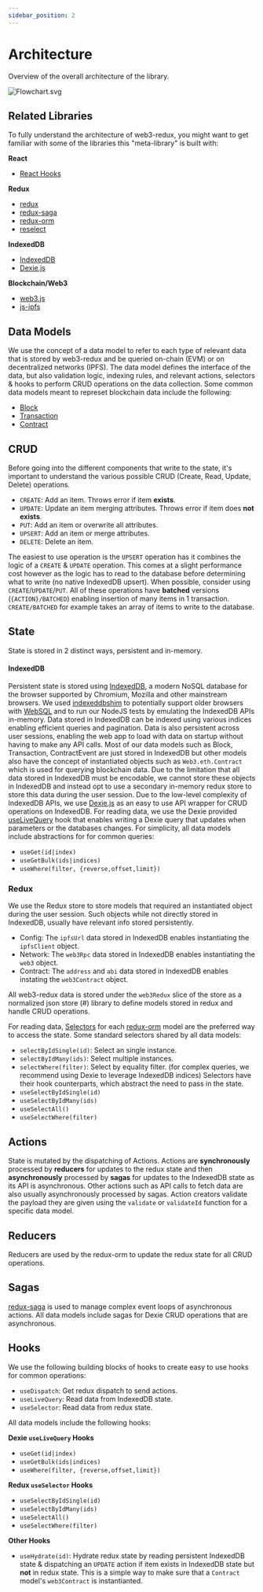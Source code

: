```yaml
---
sidebar_position: 2
---
```


# Architecture

Overview of the overall architecture of the library.

![Flowchart.svg](/img/web3-redux-architecture.svg)


## Related Libraries
To fully understand the architecture of web3-redux, you might want to get familiar with some of the libraries this "meta-library" is built with:

**React**
-   [React Hooks](https://reactjs.org/docs/hooks-intro.html)

**Redux**
-   [redux](https://redux.js.org/)
-   [redux-saga](https://redux-saga.js.org/)
-   [redux-orm](https://redux-orm.github.io/redux-orm/)
-   [reselect](https://github.com/reduxjs/reselect)

**IndexedDB**
-   [IndexedDB](https://developer.mozilla.org/en-US/docs/Web/API/IndexedDB_API)
-   [Dexie.js](https://dexie.org/docs/)

**Blockchain/Web3**
-   [web3.js](https://web3js.readthedocs.io/en/v1.3.0/)
-   [js-ipfs](https://github.com/ipfs/js-ipfs/tree/master/docs/core-api)


## Data Models
We use the concept of a data model to refer to each type of relevant data that is stored by web3-redux and be queried on-chain (EVM) or on decentralized networks (IPFS). The data model defines the interface of the data, but also validation logic, indexing rules, and relevant actions, selectors & hooks to perform CRUD operations on the data collection. Some common data models meant to represet blockchain data include the following:
- [Block](#)
- [Transaction](#)
- [Contract](#)

## CRUD
Before going into the different components that write to the state, it's important to understand the various possible CRUD (Create, Read, Update, Delete) operations.
* `CREATE`: Add an item. Throws error if item **exists**.
* `UPDATE`: Update an item merging attributes. Throws error if item does **not exists**.
* `PUT`: Add an item or overwrite all attributes.
* `UPSERT`: Add an item or merge attributes.
* `DELETE`: Delete an item.

The easiest to use operation is the `UPSERT` operation has it combines the logic of a `CREATE` & `UPDATE` operation. This comes at a slight performance cost however as the logic has to read to the database before determining what to write (no native IndexedDB upsert). When possible, consider using `CREATE`/`UPDATE`/`PUT`.
All of these operations have **batched** versions (`{ACTION}/BATCHED`) enabling insertion of many items in 1 transaction. `CREATE/BATCHED` for example takes an array of items to write to the database.

## State
State is stored in 2 distinct ways, persistent and in-memory.

#### IndexedDB
Persistent state is stored using [IndexedDB](https://developer.mozilla.org/en-US/docs/Web/API/IndexedDB_API), a modern NoSQL database for the browser supported by Chromium, Mozilla and other mainstream browsers. We used [indexeddbshim](https://github.com/indexeddbshim/indexeddbshim) to potentially support older browsers with [WebSQL](https://caniuse.com/?search=websql) and to run our NodeJS tests by emulating the IndexedDB APIs in-memory. Data stored in IndexedDB can be indexed using various indices enabling efficient queries and pagination. Data is also persistent across user sessions, enabling the web app to load with data on startup without having to make any API calls.
Most of our data models such as Block, Transaction, ContractEvent are just stored in IndexedDB but other models also have the concept of instantiated objects such as `Web3.eth.Contract` which is used for querying blockchain data. Due to the limitation that all data stored in IndexedDB must be encodable, we cannot store these objects in IndexedDB and instead opt to use a secondary in-memory redux store to store this data during the user session.
Due to the low-level complexity of IndexedDB APIs, we use [Dexie.js](https://dexie.org/) as an easy to use API wrapper for CRUD operations on IndexedDB.
For reading data, we use the Dexie provided [useLiveQuery](https://dexie.org/docs/dexie-react-hooks/useLiveQuery()) hook that enables writing a Dexie query that updates when parameters or the databases changes. For simplicity, all data models include abstractions for for common queries:
* `useGet(id|index)`
* `useGetBulk(ids|indices)`
* `useWhere(filter, {reverse,offset,limit})`

### Redux
We use the Redux store to store models that required an instantiated object during the user session. Such objects while not directly stored in IndexedDB, usually have relevant info stored persistently.
- Config: The `ipfsUrl` data stored in IndexedDB enables instantiating the `ipfsClient` object.
- Network: The `web3Rpc` data stored in IndexedDB enables instantiating the `web3` object.
- Contract: The `address` and `abi` data stored in IndexedDB enables instating the `web3Contract` object.

All web3-redux data is stored under the `web3Redux` slice of the store as a normalized json store (#) library to define models stored in redux and handle CRUD operations.

For reading data, [Selectors](https://github.com/reduxjs/reselect) for each [redux-orm](https://github.com/redux-orm/redux-orm) model are the preferred way to access the state. Some standard selectors shared by all data models:
* `selectByIdSingle(id)`: Select an single instance.
* `selectByIdMany(ids)`: Select multiple instances.
* `selectWhere(filter)`: Select by equality filter. (for complex queries, we recommend using Dexie to leverage IndexedDB indices)
Selectors have their hook counterparts, which abstract the need to pass in the state.
* `useSelectByIdSingle(id)`
* `useSelectByIdMany(ids)`
* `useSelectAll()`
* `useSelectWhere(filter)`

## Actions
State is mutated by the dispatching of Actions. Actions are **synchronously** processed by **reducers** for updates to the redux state and then **asynchronously** processed by **sagas** for updates to the IndexedDB state as its API is asynchronous. Other actions such as API calls to fetch data are also usually asynchronously processed by sagas. Action creators validate the payload they are given using the `validate` or `validateId` function for a specific data model.
## Reducers
Reducers are used by the redux-orm to update the redux state for all CRUD operations.

## Sagas
[redux-saga](https://github.com/redux-saga/redux-saga) is used to manage complex event loops of asynchronous actions. All data models include sagas for Dexie CRUD operations that are asynchronous.

## Hooks
We use the following building blocks of hooks to create easy to use hooks for common operations:
* `useDispatch`: Get redux dispatch to send actions.
* `useLiveQuery`: Read data from IndexedDB state.
* `useSelector`: Read data from redux state.

All data models include the following hooks:

**Dexie `useLiveQuery` Hooks**
* `useGet(id|index)`
* `useGetBulk(ids|indices)`
* `useWhere(filter, {reverse,offset,limit})`

**Redux `useSelector` Hooks**
* `useSelectByIdSingle(id)`
* `useSelectByIdMany(ids)`
* `useSelectAll()`
* `useSelectWhere(filter)`

**Other Hooks**
* `useHydrate(id)`: Hydrate redux state by reading persistent IndexedDB state & dispatching an `UPDATE` action if item exists in IndexedDB state but **not** in redux state. This is a simple way to make sure that a `Contract` model's `web3Contract` is instantianted.
